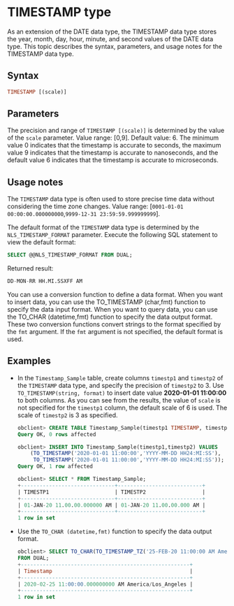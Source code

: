 # TIMESTAMP type

As an extension of the DATE data type, the TIMESTAMP data type stores the year, month, day, hour, minute, and second values of the DATE data type. This topic describes the syntax, parameters, and usage notes for the TIMESTAMP data type.

## Syntax

```sql
TIMESTAMP [(scale)]
```

## Parameters

The precision and range of `TIMESTAMP [(scale)]` is determined by the value of the `scale` parameter. Value range: [0,9]. Default value: 6. The minimum value 0 indicates that the timestamp is accurate to seconds, the maximum value 9 indicates that the timestamp is accurate to nanoseconds, and the default value 6 indicates that the timestamp is accurate to microseconds.

## Usage notes

The `TIMESTAMP` data type is often used to store precise time data without considering the time zone changes. Value range: [`0001-01-01 00:00:00.000000000`,`9999-12-31 23:59:59.999999999`].

The default format of the `TIMESTAMP` data type is determined by the `NLS_TIMESTAMP_FORMAT` parameter. Execute the following SQL statement to view the default format:

```sql
SELECT @@NLS_TIMESTAMP_FORMAT FROM DUAL;
```

Returned result:

```sql
DD-MON-RR HH.MI.SSXFF AM
```

You can use a conversion function to define a data format. When you want to insert data, you can use the TO_TIMESTAMP (char,fmt) function to specify the data input format. When you want to query data, you can use the TO_CHAR (datetime,fmt) function to specify the data output format. These two conversion functions convert strings to the format specified by the `fmt` argument. If the `fmt` argument is not specified, the default format is used.

## Examples

* In the `Timestamp_Sample` table, create columns `timestp1` and `timestp2` of the `TIMESTAMP` data type, and specify the precision of `timestp2` to 3. Use `TO_TIMESTAMP(string, format)` to insert date value **2020-01-01 11:00:00** to both columns. As you can see from the results, the value of `scale` is not specified for the `timestp1` column, the default scale of 6 is used. The scale of `timestp2` is 3 as specified.

   ```sql
   obclient> CREATE TABLE Timestamp_Sample(timestp1 TIMESTAMP, timestp2 TIMESTAMP(3));
   Query OK, 0 rows affected

   obclient> INSERT INTO Timestamp_Sample(timestp1,timestp2) VALUES
       (TO_TIMESTAMP('2020-01-01 11:00:00','YYYY-MM-DD HH24:MI:SS'),
        TO_TIMESTAMP('2020-01-01 11:00:00','YYYY-MM-DD HH24:MI:SS'));
   Query OK, 1 row affected

   obclient> SELECT * FROM Timestamp_Sample;
   +------------------------------+---------------------------+
   | TIMESTP1                     | TIMESTP2                  |
   +------------------------------+---------------------------+
   | 01-JAN-20 11.00.00.000000 AM | 01-JAN-20 11.00.00.000 AM |
   +------------------------------+---------------------------+
   1 row in set
   ```

* Use the `TO_CHAR (datetime,fmt)` function to specify the data output format.

   ```sql
   obclient> SELECT TO_CHAR(TO_TIMESTAMP_TZ('25-FEB-20 11:00:00 AM America/Los_Angeles','DD-MON-RR HH:MI:SSXFF PM TZR'),'YYYY-MM-DD HH:MI:SSXFF PM TZR') Timestamp
   FROM DUAL;
   +------------------------------------------------------+
   | Timestamp                                            |
   +------------------------------------------------------+
   | 2020-02-25 11:00:00.000000000 AM America/Los_Angeles |
   +------------------------------------------------------+
   1 row in set
   ```
